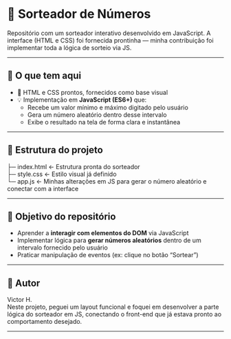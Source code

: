 # 🎲 Sorteador de Números

Repositório com um sorteador interativo desenvolvido em JavaScript. A interface (HTML e CSS) foi fornecida prontinha — minha contribuição foi implementar toda a lógica de sorteio via JS.

---

## 🧩 O que tem aqui

- 📝 HTML e CSS prontos, fornecidos como base visual
- 💡 Implementação em **JavaScript (ES6+)** que:
  - Recebe um valor mínimo e máximo digitado pelo usuário
  - Gera um número aleatório dentro desse intervalo
  - Exibe o resultado na tela de forma clara e instantânea

---

## 📂 Estrutura do projeto
├─ index.html ← Estrutura pronta do sorteador<br>
├─ style.css ← Estilo visual já definido<br>
└─ app.js ← Minhas alterações em JS para gerar o número aleatório e conectar com a interface<br>


---

## 🎯 Objetivo do repositório

- Aprender a **interagir com elementos do DOM** via JavaScript
- Implementar lógica para **gerar números aleatórios** dentro de um intervalo fornecido pelo usuário
- Praticar manipulação de eventos (ex: clique no botão “Sortear”)

---

## 🙋 Autor

Victor H.  
Neste projeto, peguei um layout funcional e foquei em desenvolver a parte lógica do sorteador em JS, conectando o front-end que já estava pronto ao comportamento desejado.

---
